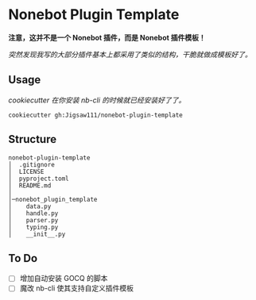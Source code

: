 # Nonebot Plugin Template

**注意，这并不是一个 Nonebot 插件，而是 Nonebot 插件模板！**

*突然发现我写的大部分插件基本上都采用了类似的结构，干脆就做成模板好了。*

## Usage

*cookiecutter 在你安装 nb-cli 的时候就已经安装好了了。*

```
cookiecutter gh:Jigsaw111/nonebot-plugin-template
```

## Structure

```
nonebot-plugin-template
│  .gitignore
│  LICENSE
│  pyproject.toml
│  README.md
│  
│─nonebot_plugin_template
│    data.py
│    handle.py
│    parser.py
│    typing.py
│    __init__.py
```

## To Do

- [ ] 增加自动安装 GOCQ 的脚本
- [ ] 魔改 nb-cli 使其支持自定义插件模板